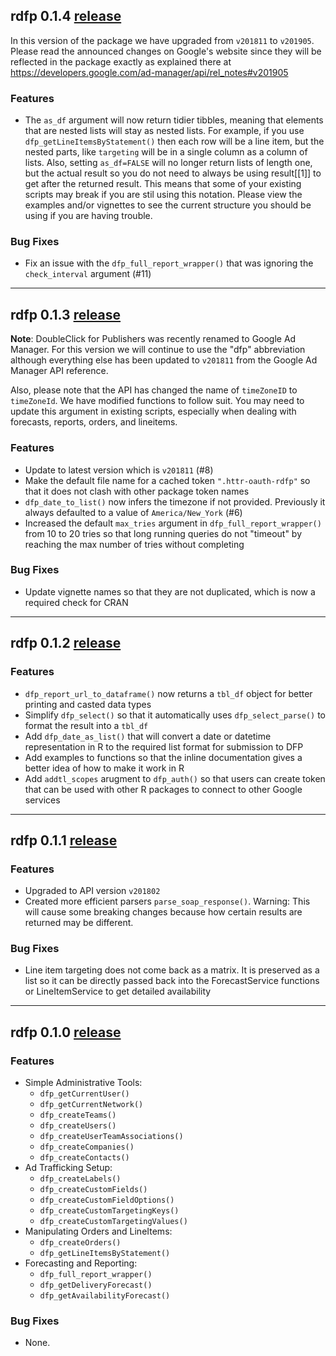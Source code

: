 ## rdfp 0.1.4 [release](https://github.com/StevenMMortimer/rdfp/releases/tag/v0.1.4)

In this version of the package we have upgraded from `v201811` to `v201905`. Please 
read the announced changes on Google's website since they will be reflected in the 
package exactly as explained there at https://developers.google.com/ad-manager/api/rel_notes#v201905

### Features

  * The `as_df` argument will now return tidier tibbles, meaning that elements that 
  are nested lists will stay as nested lists. For example, if you use `dfp_getLineItemsByStatement()` 
  then each row will be a line item, but the nested parts, like `targeting` will 
  be in a single column as a column of lists. Also, setting `as_df=FALSE` will no 
  longer return lists of length one, but the actual result so you do not need to always 
  be using result[[1]] to get after the returned result. This means that some of your 
  existing scripts may break if you are stil using this notation. Please view the 
  examples and/or vignettes to see the current structure you should be using if you 
  are having trouble.

### Bug Fixes

  * Fix an issue with the `dfp_full_report_wrapper()` that was ignoring the `check_interval` 
  argument (#11)

___

## rdfp 0.1.3 [release](https://github.com/StevenMMortimer/rdfp/releases/tag/v0.1.3)

**Note**: DoubleClick for Publishers was recently renamed to Google Ad Manager. For 
this version we will continue to use the "dfp" abbreviation although everything else 
has been updated to `v201811` from the Google Ad Manager API reference.

Also, please note that the API has changed the name of `timeZoneID` to `timeZoneId`. 
We have modified functions to follow suit. You may need to update this argument in existing 
scripts, especially when dealing with forecasts, reports, orders, and lineitems.

### Features

  * Update to latest version which is `v201811` (#8)
  * Make the default file name for a cached token `".httr-oauth-rdfp"` so that 
  it does not clash with other package token names
  * `dfp_date_to_list()` now infers the timezone if not provided. Previously it always defaulted 
  to a value of `America/New_York` (#6)
  * Increased the default `max_tries` argument in `dfp_full_report_wrapper()` from 
  10 to 20 tries so that long running queries do not "timeout" by reaching the max 
  number of tries without completing

### Bug Fixes

  * Update vignette names so that they are not duplicated, which is now a required 
  check for CRAN

___

## rdfp 0.1.2 [release](https://github.com/StevenMMortimer/rdfp/releases/tag/v0.1.2)

### Features

  * `dfp_report_url_to_dataframe()` now returns a `tbl_df` object for better 
  printing and casted data types
  * Simplify `dfp_select()` so that it automatically uses `dfp_select_parse()` 
  to format the result into a `tbl_df`
  * Add `dfp_date_as_list()` that will convert a date or datetime representation 
  in R to the required list format for submission to DFP
  * Add examples to functions so that the inline documentation 
  gives a better idea of how to make it work in R
  * Add `addtl_scopes` arugment to `dfp_auth()` so that users can create token that 
  can be used with other R packages to connect to other Google services

---

## rdfp 0.1.1 [release](https://github.com/StevenMMortimer/rdfp/releases/tag/v0.1.1)

### Features

  * Upgraded to API version `v201802`
  * Created more efficient parsers `parse_soap_response()`. Warning: This will cause 
  some breaking changes because how certain results are returned may be different.

### Bug Fixes

  * Line item targeting does not come back as a matrix. It is preserved as a list 
  so it can be directly passed back into the ForecastService functions or LineItemService 
  to get detailed availability

---

## rdfp 0.1.0 [release](https://github.com/StevenMMortimer/rdfp/releases/tag/v0.1.0)

### Features

  * Simple Administrative Tools:
    * `dfp_getCurrentUser()`
    * `dfp_getCurrentNetwork()`
    * `dfp_createTeams()`
    * `dfp_createUsers()`
    * `dfp_createUserTeamAssociations()`
    * `dfp_createCompanies()`
    * `dfp_createContacts()`
  * Ad Trafficking Setup: 
    * `dfp_createLabels()`
    * `dfp_createCustomFields()`
    * `dfp_createCustomFieldOptions()`
    * `dfp_createCustomTargetingKeys()`
    * `dfp_createCustomTargetingValues()`
  * Manipulating Orders and LineItems: 
    * `dfp_createOrders()`
    * `dfp_getLineItemsByStatement()`
  * Forecasting and Reporting:
    * `dfp_full_report_wrapper()`
    * `dfp_getDeliveryForecast()`
    * `dfp_getAvailabilityForecast()`
    
### Bug Fixes

  * None.
